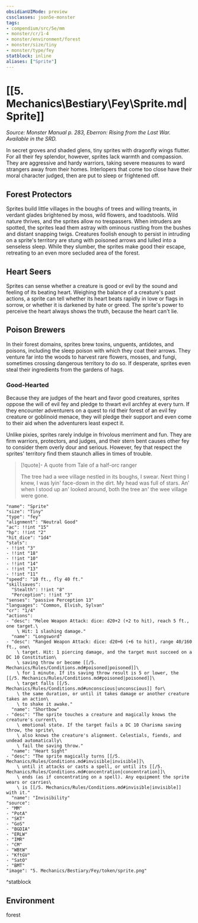 ```yaml
---
obsidianUIMode: preview
cssclasses: json5e-monster
tags:
- compendium/src/5e/mm
- monster/cr/1-4
- monster/environment/forest
- monster/size/tiny
- monster/type/fey
statblock: inline
aliases: ["Sprite"]
---
```

# [[5. Mechanics\Bestiary\Fey\Sprite.md|Sprite]]
*Source: Monster Manual p. 283, Eberron: Rising from the Last War. Available in the SRD.*  

In secret groves and shaded glens, tiny sprites with dragonfly wings flutter. For all their fey splendor, however, sprites lack warmth and compassion. They are aggressive and hardy warriors, taking severe measures to ward strangers away from their homes. Interlopers that come too close have their moral character judged, then are put to sleep or frightened off.

## Forest Protectors

Sprites build little villages in the boughs of trees and willing treants, in verdant glades brightened by moss, wild flowers, and toadstools. Wild nature thrives, and the sprites allow no trespassers. When intruders are spotted, the sprites lead them astray with ominous rustling from the bushes and distant snapping twigs. Creatures foolish enough to persist in intruding on a sprite's territory are stung with poisoned arrows and lulled into a senseless sleep. While they slumber, the sprites make good their escape, retreating to an even more secluded area of the forest.

## Heart Seers

Sprites can sense whether a creature is good or evil by the sound and feeling of its beating heart. Weighing the balance of a creature's past actions, a sprite can tell whether its heart beats rapidly in love or flags in sorrow, or whether it is darkened by hate or greed. The sprite's power to perceive the heart always shows the truth, because the heart can't lie.

## Poison Brewers

In their forest domains, sprites brew toxins, unguents, antidotes, and poisons, including the sleep poison with which they coat their arrows. They venture far into the woods to harvest rare flowers, mosses, and fungi, sometimes crossing dangerous territory to do so. If desperate, sprites even steal their ingredients from the gardens of hags.

### Good-Hearted

Because they are judges of the heart and favor good creatures, sprites oppose the will of evil fey and pledge to thwart evil archfey at every turn. If they encounter adventurers on a quest to rid their forest of an evil fey creature or goblinoid menace, they will pledge their support and even come to their aid when the adventurers least expect it.

Unlike pixies, sprites rarely indulge in frivolous merriment and fun. They are firm warriors, protectors, and judges, and their stern bent causes other fey to consider them overly dour and serious. However, fey that respect the sprites' territory find them staunch allies in times of trouble.

> [!quote]- A quote from Tale of a half-orc ranger  
> 
> The tree had a wee village nestled in its boughs, I swear. Next thing I knew, I was lyin' face-down in the dirt. My head was full of stars. An' when I stood up an' looked around, both the tree an' the wee village were gone.


```statblock
"name": "Sprite"
"size": "Tiny"
"type": "fey"
"alignment": "Neutral Good"
"ac": !!int "15"
"hp": !!int "2"
"hit_dice": "1d4"
"stats":
- !!int "3"
- !!int "18"
- !!int "10"
- !!int "14"
- !!int "13"
- !!int "11"
"speed": "10 ft., fly 40 ft."
"skillsaves":
  "Stealth": !!int "8"
  "Perception": !!int "3"
"senses": "passive Perception 13"
"languages": "Common, Elvish, Sylvan"
"cr": "1/4"
"actions":
- "desc": "Melee Weapon Attack: dice: d20+2 (+2 to hit), reach 5 ft., one target.\
    \ Hit: 1 slashing damage."
  "name": "Longsword"
- "desc": "Ranged Weapon Attack: dice: d20+6 (+6 to hit), range 40/160 ft., one\
    \ target. Hit: 1 piercing damage, and the target must succeed on a DC 10 Constitution\
    \ saving throw or become [[/5. Mechanics/Rules/Conditions.md#poisoned|poisoned]]\
    \ for 1 minute. If its saving throw result is 5 or lower, the [[/5. Mechanics/Rules/Conditions.md#poisoned|poisoned]]\
    \ target falls [[/5. Mechanics/Rules/Conditions.md#unconscious|unconscious]] for\
    \ the same duration, or until it takes damage or another creature takes an action\
    \ to shake it awake."
  "name": "Shortbow"
- "desc": "The sprite touches a creature and magically knows the creature's current\
    \ emotional state. If the target fails a DC 10 Charisma saving throw, the sprite\
    \ also knows the creature's alignment. Celestials, fiends, and undead automatically\
    \ fail the saving throw."
  "name": "Heart Sight"
- "desc": "The sprite magically turns [[/5. Mechanics/Rules/Conditions.md#invisible|invisible]]\
    \ until it attacks or casts a spell, or until its [[/5. Mechanics/Rules/Conditions.md#concentration|concentration]]\
    \ ends (as if concentrating on a spell). Any equipment the sprite wears or carries\
    \ is [[/5. Mechanics/Rules/Conditions.md#invisible|invisible]] with it."
  "name": "Invisibility"
"source":
- "MM"
- "PotA"
- "SKT"
- "GoS"
- "BGDIA"
- "ERLW"
- "IMR"
- "CM"
- "WBtW"
- "KftGV"
- "SatO"
- "BMT"
"image": "5. Mechanics/Bestiary/Fey/token/sprite.png"
```
^statblock

## Environment

forest
